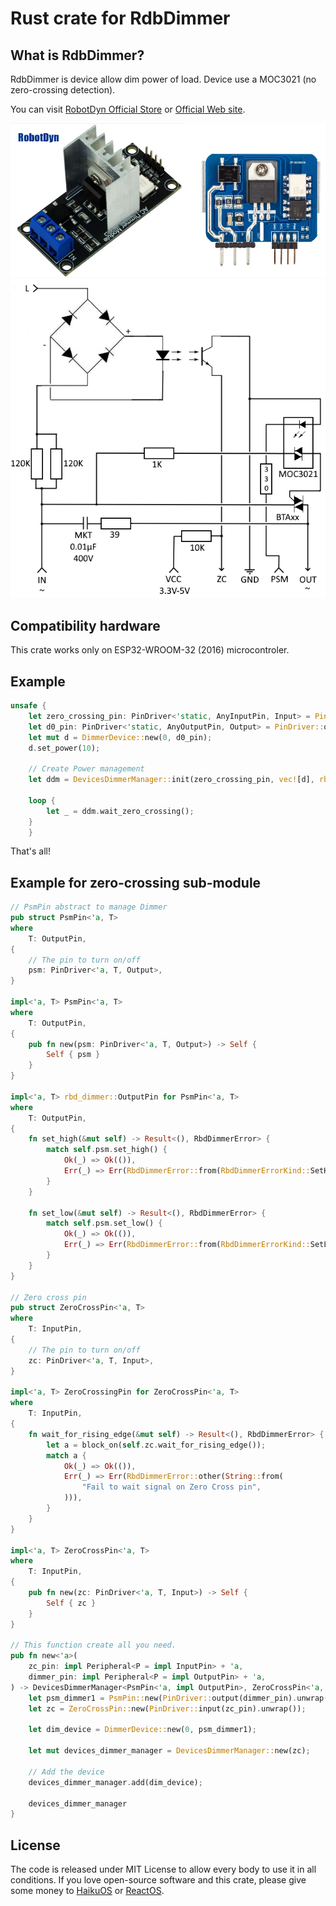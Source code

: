 # Rust crate for RdbDimmer

## What is RdbDimmer?

RdbDimmer is device allow dim power of load. Device use a MOC3021 (no zero-crossing detection).

You can visit [RobotDyn Official Store](https://robotdyn.fr.aliexpress.com/store/1950989) or [Official Web site](https://robotdyn.com).

![Rdb Dimmer](doc/rbddimmer.jpg)
![Rdb Dimmer schema](doc/rbddimmer_schema.jpg)

## Compatibility hardware

This crate works only on ESP32-WROOM-32 (2016) microcontroler.

## Example

```rust
unsafe {
    let zero_crossing_pin: PinDriver<'static, AnyInputPin, Input> = PinDriver::input(AnyInputPin::new(2)).unwrap();
    let d0_pin: PinDriver<'static, AnyOutputPin, Output> = PinDriver::output(AnyOutputPin::new(4)).unwrap();
    let mut d = DimmerDevice::new(0, d0_pin);
    d.set_power(10);

    // Create Power management
    let ddm = DevicesDimmerManager::init(zero_crossing_pin, vec![d], rbd_dimmer::Frequency::F50HZ);

    loop {
        let _ = ddm.wait_zero_crossing();
    }
    }
```

That's all!

## Example for zero-crossing sub-module

```rust
// PsmPin abstract to manage Dimmer
pub struct PsmPin<'a, T>
where
    T: OutputPin,
{
    // The pin to turn on/off
    psm: PinDriver<'a, T, Output>,
}

impl<'a, T> PsmPin<'a, T>
where
    T: OutputPin,
{
    pub fn new(psm: PinDriver<'a, T, Output>) -> Self {
        Self { psm }
    }
}

impl<'a, T> rbd_dimmer::OutputPin for PsmPin<'a, T>
where
    T: OutputPin,
{
    fn set_high(&mut self) -> Result<(), RbdDimmerError> {
        match self.psm.set_high() {
            Ok(_) => Ok(()),
            Err(_) => Err(RbdDimmerError::from(RbdDimmerErrorKind::SetHigh)),
        }
    }

    fn set_low(&mut self) -> Result<(), RbdDimmerError> {
        match self.psm.set_low() {
            Ok(_) => Ok(()),
            Err(_) => Err(RbdDimmerError::from(RbdDimmerErrorKind::SetLow)),
        }
    }
}

// Zero cross pin
pub struct ZeroCrossPin<'a, T>
where
    T: InputPin,
{
    // The pin to turn on/off
    zc: PinDriver<'a, T, Input>,
}

impl<'a, T> ZeroCrossingPin for ZeroCrossPin<'a, T>
where
    T: InputPin,
{
    fn wait_for_rising_edge(&mut self) -> Result<(), RbdDimmerError> {
        let a = block_on(self.zc.wait_for_rising_edge());
        match a {
            Ok(_) => Ok(()),
            Err(_) => Err(RbdDimmerError::other(String::from(
                "Fail to wait signal on Zero Cross pin",
            ))),
        }
    }
}

impl<'a, T> ZeroCrossPin<'a, T>
where
    T: InputPin,
{
    pub fn new(zc: PinDriver<'a, T, Input>) -> Self {
        Self { zc }
    }
}

// This function create all you need.
pub fn new<'a>(
    zc_pin: impl Peripheral<P = impl InputPin> + 'a,
    dimmer_pin: impl Peripheral<P = impl OutputPin> + 'a,
) -> DevicesDimmerManager<PsmPin<'a, impl OutputPin>, ZeroCrossPin<'a, impl InputPin>> {
    let psm_dimmer1 = PsmPin::new(PinDriver::output(dimmer_pin).unwrap());
    let zc = ZeroCrossPin::new(PinDriver::input(zc_pin).unwrap());

    let dim_device = DimmerDevice::new(0, psm_dimmer1);

    let mut devices_dimmer_manager = DevicesDimmerManager::new(zc);

    // Add the device
    devices_dimmer_manager.add(dim_device);

    devices_dimmer_manager
}
```

## License

The code is released under MIT License to allow every body to use it in all conditions. If you love open-source software and this crate, please give some money to [HaikuOS](https://haiku-os.org/) or [ReactOS](https://reactos.org).
